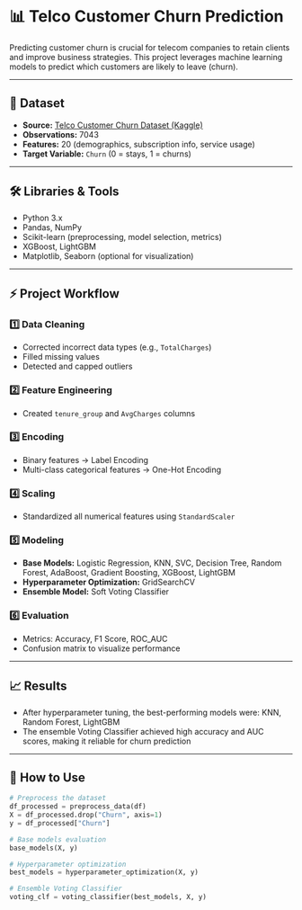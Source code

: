 # 📊 Telco Customer Churn Prediction

Predicting customer churn is crucial for telecom companies to retain clients and improve business strategies. This project leverages machine learning models to predict which customers are likely to leave (churn).

---

## 🔹 Dataset
- **Source:** [Telco Customer Churn Dataset (Kaggle)](https://www.kaggle.com/blastchar/telco-customer-churn)
- **Observations:** 7043
- **Features:** 20 (demographics, subscription info, service usage)
- **Target Variable:** `Churn` (0 = stays, 1 = churns)

---

## 🛠️ Libraries & Tools
- Python 3.x
- Pandas, NumPy
- Scikit-learn (preprocessing, model selection, metrics)
- XGBoost, LightGBM
- Matplotlib, Seaborn (optional for visualization)

---

## ⚡ Project Workflow

### 1️⃣ Data Cleaning
- Corrected incorrect data types (e.g., `TotalCharges`)
- Filled missing values
- Detected and capped outliers

### 2️⃣ Feature Engineering
- Created `tenure_group` and `AvgCharges` columns

### 3️⃣ Encoding
- Binary features → Label Encoding
- Multi-class categorical features → One-Hot Encoding

### 4️⃣ Scaling
- Standardized all numerical features using `StandardScaler`

### 5️⃣ Modeling
- **Base Models:** Logistic Regression, KNN, SVC, Decision Tree, Random Forest, AdaBoost, Gradient Boosting, XGBoost, LightGBM
- **Hyperparameter Optimization:** GridSearchCV
- **Ensemble Model:** Soft Voting Classifier

### 6️⃣ Evaluation
- Metrics: Accuracy, F1 Score, ROC_AUC
- Confusion matrix to visualize performance

---

## 📈 Results
- After hyperparameter tuning, the best-performing models were: KNN, Random Forest, LightGBM  
- The ensemble Voting Classifier achieved high accuracy and AUC scores, making it reliable for churn prediction

---

## 🚀 How to Use
```python
# Preprocess the dataset
df_processed = preprocess_data(df)
X = df_processed.drop("Churn", axis=1)
y = df_processed["Churn"]

# Base models evaluation
base_models(X, y)

# Hyperparameter optimization
best_models = hyperparameter_optimization(X, y)

# Ensemble Voting Classifier
voting_clf = voting_classifier(best_models, X, y)
